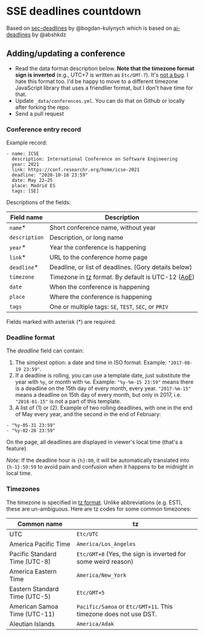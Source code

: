 # SSE deadlines countdown

Based on [sec-deadlines](https://sec-deadlines.github.io/) by @bogdan-kulynych
which is based on [ai-deadlines](https://aideadlin.es) by @abshkdz

## Adding/updating a conference

- Read the data format description below. **Note that the timezone format sign is inverted** (e.g., UTC+7 is written as `Etc/GMT-7`). It's [not a bug][0]. I hate this format too. I'd be happy to move to a different timezone JavaScript library that uses a friendlier format, but I don't have time for that.
- Update `_data/conferences.yml`. You can do that on Github or locally after forking the repo.
- Send a pull request

### Conference entry record

Example record:

```
- name: ICSE
  description: International Conference on Software Engineering
  year: 2021
  link: https://conf.researchr.org/home/icse-2021
  deadline: "2020-10-18 23:59"
  date: May 22–25
  place: Madrid ES
  tags: [SE]
```

Descriptions of the fields:

| Field name    | Description                                                 |
| ------------- | ----------------------------------------------------------- |
| `name`\*      | Short conference name, without year                         |
| `description` | Description, or long name                                   |
| `year`\*      | Year the conference is happening                            |
| `link`\*      | URL to the conference home page                             |
| `deadline`\*  | Deadline, or list of deadlines. (Gory details below)        |
| `timezone`    | Timezone in [tz][1] format. By default is UTC-12 ([AoE][2]) |
| `date`        | When the conference is happening                            |
| `place`       | Where the conference is happening                           |
| `tags`        | One or multiple tags: `SE`, `TEST`, `SEC`, or `PRIV`        |

Fields marked with asterisk (\*) are required.

### Deadline format

The _deadline_ field can contain:

1. The simplest option: a date and time in ISO format. Example: `"2017-08-19 23:59"`.
2. If a deadline is rolling, you can use a template date, just substitute the year with `%y`, or month with `%m`. Example: `"%y-%m-15 23:59"` means there is a deadline on the 15th day of every month, every year. `"2017-%m-15"` means a deadline on 15th day of every month, but only in 2017, i.e. `"2018-01-15"` is not a part of this template.
3. A list of (1) or (2). Example of two rolling deadlines, with one in the end of May every year, and the second in the end of February:

```
- "%y-05-31 23:59"
- "%y-02-28 23:59"
```

On the page, all deadlines are displayed in viewer's local time (that's a feature).

_Note:_ If the deadline hour is `{h}:00`, it will be automatically translated into `{h-1}:59:59` to avoid pain and confusion when it happens to be midnight in local time.

### Timezones

The timezone is specified in [tz format][1]. Unlike abbreviations (e.g. EST), these are un-ambiguous. Here are tz codes for some common timezones:

| Common name                   | tz                                                               |
| ----------------------------- | ---------------------------------------------------------------- |
| UTC                           | `Etc/UTC`                                                        |
| America Pacific Time          | `America/Los_Angeles`                                            |
| Pacific Standard Time (UTC-8) | `Etc/GMT+8` (Yes, the sign is inverted for some weird reason)    |
| America Eastern Time          | `America/New_York`                                               |
| Eastern Standard Time (UTC-5) | `Etc/GMT+5`                                                      |
| American Samoa Time (UTC-11)  | `Pacific/Samoa` or `Etc/GMT+11`. This timezone does not use DST. |
| Aleutian Islands              | `America/Adak`                                                   |

[0]: https://momentjs.com/timezone/docs/#/zone-object/offset/
[1]: https://en.wikipedia.org/wiki/List_of_tz_database_time_zones
[2]: https://www.timeanddate.com/time/zones/aoe
